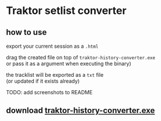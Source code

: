 # Traktor setlist converter

## how to use

export your current session as a `.html`

drag the created file on top of `traktor-history-converter.exe`  
or pass it as a argument when executing the binary)

the tracklist will be exported as a `txt` file  
(or updated if it exists already)

TODO: add screenshots to README

## download [traktor-history-converter.exe](https://github.com/NikkyAI/setlist-export/releases/download/nightly/traktor-history-converter.exe)
